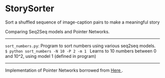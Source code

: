 # StorySorter
Sort a shuffled sequence of image-caption pairs to make a meaningful story


Comparing Seq2Seq models and Pointer Networks.


<hr>
<code>sort_numbers.py</code>: Program to sort numbers using various seq2seq models. <br>
<code>$ python sort_numbers -N 10 -P 2 -m 1 </code>
Learns to 10 numbers between 0 and 10^2, using model 1 (defined in program)

<hr>
Implementation of Pointer Networks borrowed from <a target=_blank href="https://github.com/keon/pointer-networks/blob/master/PointerLSTM.py"> Here </a>.

